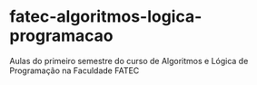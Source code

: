 # fatec-algoritmos-logica-programacao
Aulas do primeiro semestre do curso de Algoritmos e Lógica de Programação na Faculdade FATEC
